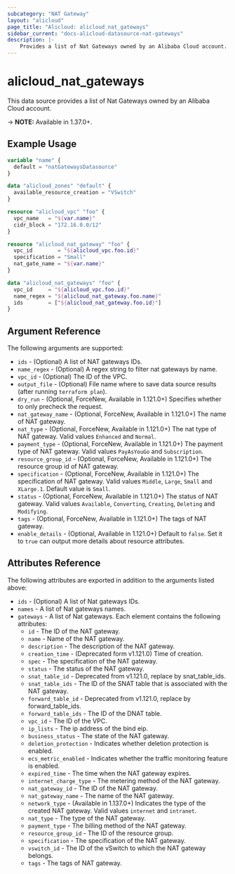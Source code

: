 ```yaml
---
subcategory: "NAT Gateway"
layout: "alicloud"
page_title: "Alicloud: alicloud_nat_gateways"
sidebar_current: "docs-alicloud-datasource-nat-gateways"
description: |-
    Provides a list of Nat Gateways owned by an Alibaba Cloud account.
---
```


# alicloud\_nat\_gateways

This data source provides a list of Nat Gateways owned by an Alibaba Cloud account.

-> **NOTE:** Available in 1.37.0+.

## Example Usage

```terraform
variable "name" {
  default = "natGatewaysDatasource"
}

data "alicloud_zones" "default" {
  available_resource_creation = "VSwitch"
}

resource "alicloud_vpc" "foo" {
  vpc_name   = "${var.name}"
  cidr_block = "172.16.0.0/12"
}

resource "alicloud_nat_gateway" "foo" {
  vpc_id        = "${alicloud_vpc.foo.id}"
  specification = "Small"
  nat_gate_name = "${var.name}"
}

data "alicloud_nat_gateways" "foo" {
  vpc_id     = "${alicloud_vpc.foo.id}"
  name_regex = "${alicloud_nat_gateway.foo.name}"
  ids        = ["${alicloud_nat_gateway.foo.id}"]
}
```

## Argument Reference

The following arguments are supported:

* `ids` - (Optional) A list of NAT gateways IDs.
* `name_regex` - (Optional) A regex string to filter nat gateways by name.
* `vpc_id` - (Optional) The ID of the VPC.
* `output_file` - (Optional) File name where to save data source results (after running `terraform plan`).
* `dry_run` - (Optional, ForceNew, Available in 1.121.0+) Specifies whether to only precheck the request.
* `nat_gateway_name` - (Optional, ForceNew, Available in 1.121.0+) The name of NAT gateway.
* `nat_type` - (Optional, ForceNew, Available in 1.121.0+) The nat type of NAT gateway. Valid values `Enhanced` and `Normal`.
* `payment_type` - (Optional, ForceNew, Available in 1.121.0+) The payment type of NAT gateway. Valid values `PayAsYouGo` and `Subscription`.
* `resource_group_id` - (Optional, ForceNew, Available in 1.121.0+) The resource group id of NAT gateway.
* `specification` - (Optional, ForceNew, Available in 1.121.0+) The specification of NAT gateway. Valid values `Middle`, `Large`, `Small` and `XLarge.1`. Default value is `Small`.
* `status` - (Optional, ForceNew, Available in 1.121.0+) The status of NAT gateway. Valid values `Available`, `Converting`, `Creating`, `Deleting` and `Modifying`.
* `tags` - (Optional, ForceNew, Available in 1.121.0+) The tags of NAT gateway.
* `enable_details` - (Optional, Available in 1.121.0+) Default to `false`. Set it to `true` can output more details about resource attributes.

## Attributes Reference

The following attributes are exported in addition to the arguments listed above:

* `ids` - (Optional) A list of Nat gateways IDs.
* `names` - A list of Nat gateways names.
* `gateways` - A list of Nat gateways. Each element contains the following attributes:
  * `id` - The ID of the NAT gateway.
  * `name` - Name of the NAT gateway.
  * `description` - The description of the NAT gateway.
  * `creation_time` - (Deprecated form v1.121.0) Time of creation.
  * `spec` - The specification of the NAT gateway.
  * `status` - The status of the NAT gateway.
  * `snat_table_id` - Deprecated from v1.121.0, replace by snat_table_ids.
  * `snat_table_ids` - The ID of the SNAT table that is associated with the NAT gateway.
  * `forward_table_id` - Deprecated from v1.121.0, replace by forward_table_ids.
  * `forward_table_ids` - The ID of the DNAT table.
  * `vpc_id` - The ID of the VPC.
  * `ip_lists` - The ip address of the bind eip.
  * `business_status` - The state of the NAT gateway.
  * `deletion_protection` - Indicates whether deletion protection is enabled.
  * `ecs_metric_enabled` - Indicates whether the traffic monitoring feature is enabled.
  * `expired_time` - The time when the NAT gateway expires.
  * `internet_charge_type` - The metering method of the NAT gateway.  
  * `nat_gateway_id` - The ID of the NAT gateway.
  * `nat_gateway_name` - The name of the NAT gateway.
  * `network_type` - (Available in 1.137.0+) Indicates the type of the created NAT gateway. Valid values `internet` and `intranet`.
  * `nat_type` - The type of the NAT gateway. 
  * `payment_type` - The billing method of the NAT gateway. 
  * `resource_group_id` - The ID of the resource group.
  * `specification` - The specification of the NAT gateway.
  * `vswitch_id` - The ID of the vSwitch to which the NAT gateway belongs.
  * `tags` - The tags of NAT gateway.

